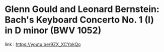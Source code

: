 # Glenn Gould and Leonard Bernstein: Bach's Keyboard Concerto No. 1 (I) in D minor (BWV 1052)

link : <https://youtu.be/9ZX_XCYokQo>

